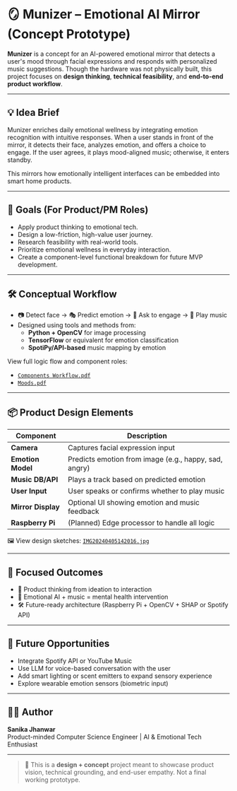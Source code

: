 # 🪞 Munizer – Emotional AI Mirror (Concept Prototype)

**Munizer** is a concept for an AI-powered emotional mirror that detects a user's mood through facial expressions and responds with personalized music suggestions. Though the hardware was not physically built, this project focuses on **design thinking**, **technical feasibility**, and **end-to-end product workflow**.

---

## 💡 Idea Brief

Munizer enriches daily emotional wellness by integrating emotion recognition with intuitive responses. When a user stands in front of the mirror, it detects their face, analyzes emotion, and offers a choice to engage. If the user agrees, it plays mood-aligned music; otherwise, it enters standby.

This mirrors how emotionally intelligent interfaces can be embedded into smart home products.

---

## 🎯 Goals (For Product/PM Roles)

- Apply product thinking to emotional tech.
- Design a low-friction, high-value user journey.
- Research feasibility with real-world tools.
- Prioritize emotional wellness in everyday interaction.
- Create a component-level functional breakdown for future MVP development.

---

## 🛠️ Conceptual Workflow

- 📷 Detect face → 🎭 Predict emotion → 🎤 Ask to engage → 🎵 Play music
- Designed using tools and methods from:
  - **Python + OpenCV** for image processing
  - **TensorFlow** or equivalent for emotion classification
  - **SpotiPy/API-based** music mapping by emotion

View full logic flow and component roles:
- [`Components Workflow.pdf`](./Components%20Workflow.pdf)
- [`Moods.pdf`](./Moods.pdf)

---

## 📦 Product Design Elements

| Component         | Description |
|------------------|-------------|
| **Camera**        | Captures facial expression input |
| **Emotion Model** | Predicts emotion from image (e.g., happy, sad, angry) |
| **Music DB/API**  | Plays a track based on predicted emotion |
| **User Input**    | User speaks or confirms whether to play music |
| **Mirror Display**| Optional UI showing emotion and music feedback |
| **Raspberry Pi**  | (Planned) Edge processor to handle all logic |

🖼️ View design sketches: [`IMG20240405142016.jpg`](./IMG20240405142016.jpg)

---

## 📐 Focused Outcomes

- 🎯 Product thinking from ideation to interaction
- 🧠 Emotional AI + music = mental health intervention
- 🛠️ Future-ready architecture (Raspberry Pi + OpenCV + SHAP or Spotify API)

---

## 🧠 Future Opportunities

- Integrate Spotify API or YouTube Music
- Use LLM for voice-based conversation with the user
- Add smart lighting or scent emitters to expand sensory experience
- Explore wearable emotion sensors (biometric input)

---

## 👩‍💻 Author

**Sanika Jhanwar**  
Product-minded Computer Science Engineer | AI & Emotional Tech Enthusiast  

---

> 🧪 This is a **design + concept** project meant to showcase product vision, technical grounding, and end-user empathy. Not a final working prototype.
